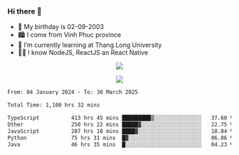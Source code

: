 ### Hi there 👋
- 🎂 My birthday is 02-09-2003
- 🏙️ I come from Vinh Phuc province
- 🌱 I’m currently learning at Thang Long University
- 🧑‍💻 I know NodeJS, ReactJS an React Native
<p align="center"><img src="https://github-readme-stats.vercel.app/api?username=tmquang0209&show_icons=true&theme=gradient"></p>
<p align="center"><img src="https://github-readme-stats.vercel.app/api/top-langs/?username=tmquang0209&hide=scss,css&langs_count=10"></p>
<!--START_SECTION:waka-->

```txt
From: 04 January 2024 - To: 30 March 2025

Total Time: 1,100 hrs 32 mins

TypeScript          413 hrs 45 mins █████████▒░░░░░░░░░░░░░░░   37.60 %
Other               250 hrs 22 mins █████▓░░░░░░░░░░░░░░░░░░░   22.75 %
JavaScript          207 hrs 18 mins ████▓░░░░░░░░░░░░░░░░░░░░   18.84 %
Python              75 hrs 31 mins  █▓░░░░░░░░░░░░░░░░░░░░░░░   06.86 %
Java                46 hrs 35 mins  █░░░░░░░░░░░░░░░░░░░░░░░░   04.23 %
```

<!--END_SECTION:waka-->
